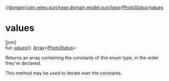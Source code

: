 //[domain](../../../index.md)/[com.veles.purchase.domain.model.purchase](../index.md)/[PhotoStatus](index.md)/[values](values.md)

# values

[jvm]\
fun [values](values.md)(): [Array](https://kotlinlang.org/api/latest/jvm/stdlib/kotlin/-array/index.html)&lt;[PhotoStatus](index.md)&gt;

Returns an array containing the constants of this enum type, in the order they're declared.

This method may be used to iterate over the constants.
